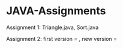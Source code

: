 # JAVA-Assignments

Assignment 1: Triangle.java, Sort.java

Assignment 2: first version = , new version =
